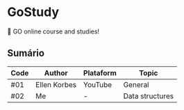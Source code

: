 # GoStudy

:movie_camera: GO online course and studies!


## Sumário

| Code | Author | Plataform |  Topic
|-----|-----| ----- | ----- |
| #01 | Ellen Korbes | YouTube | General
| #02 | Me | - | Data structures